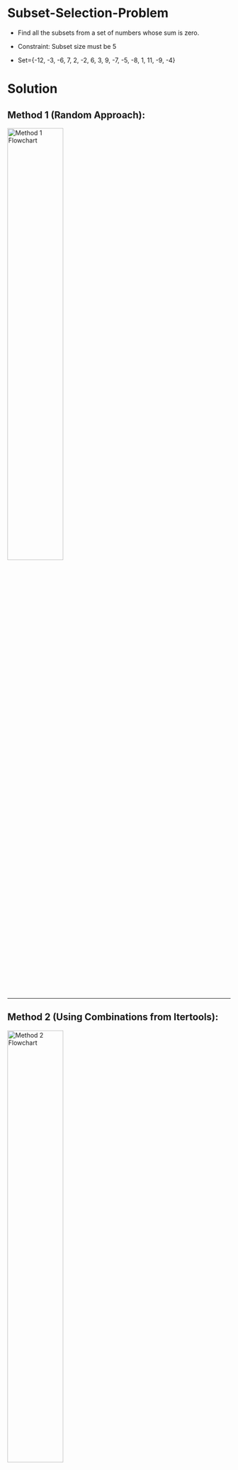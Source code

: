 # Subset-Selection-Problem
*  Find all the subsets from a set of numbers whose sum is zero.

*  Constraint: Subset size must be 5
  
*  Set={-12, -3, -6, 7, 2, -2, 6, 3, 9, -7, -5, -8, 1, 11, -9, -4}

# Solution



## Method 1 (Random Approach):

<img src="https://github.com/NoobCoder6969/Subset-Selection-Problem/raw/main/Subset%20Selection%20problem%20Method%201.png" alt="Method 1 Flowchart" width="50%">

---

## Method 2 (Using Combinations from Itertools):

<img src="https://github.com/NoobCoder6969/Subset-Selection-Problem/raw/main/Subset%20Selection%20problem%20Method%202.png" alt="Method 2 Flowchart" width="50%">
